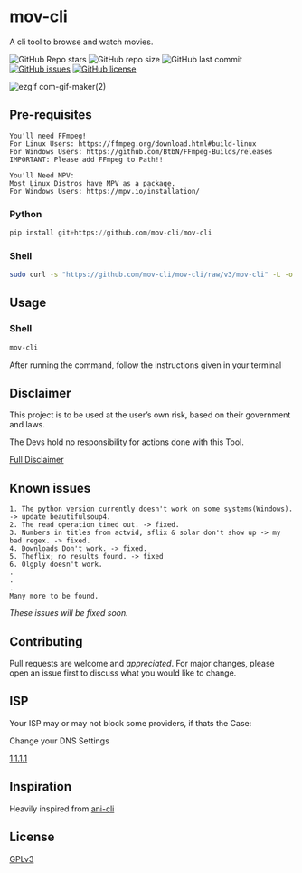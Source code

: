 # mov-cli
A cli tool to browse and watch movies.

![GitHub Repo stars](https://img.shields.io/github/stars/mov-cli/mov-cli?style=for-the-badge) ![GitHub repo size](https://img.shields.io/github/repo-size/mov-cli/mov-cli?style=for-the-badge) ![GitHub last commit](https://img.shields.io/github/last-commit/mov-cli/mov-cli?style=for-the-badge)
[![GitHub issues](https://img.shields.io/github/issues/mov-cli/mov-cli?style=for-the-badge)](https://github.com/mov-cli/mov-cli/issues)
[![GitHub license](https://img.shields.io/github/license/mov-cli/mov-cli?style=for-the-badge)](https://github.com/mov-cli/mov-cli/blob/v3/LICENSE)

![ezgif com-gif-maker(2)](https://user-images.githubusercontent.com/64269332/183303522-9035eee7-f6a0-4ebe-8d22-753204a64efc.gif)

## Pre-requisites
```
You'll need FFmpeg!
For Linux Users: https://ffmpeg.org/download.html#build-linux
For Windows Users: https://github.com/BtbN/FFmpeg-Builds/releases
IMPORTANT: Please add FFmpeg to Path!!
```
```
You'll Need MPV:
Most Linux Distros have MPV as a package.
For Windows Users: https://mpv.io/installation/
```

### Python

```python
pip install git+https://github.com/mov-cli/mov-cli
```
### Shell

```bash
sudo curl -s "https://github.com/mov-cli/mov-cli/raw/v3/mov-cli" -L -o /usr/local/bin/mov-cli && sudo chmod +x /usr/local/bin/mov-cli
```

## Usage

### Shell

```bash
mov-cli
```
After running the command, follow the instructions given in your terminal

## Disclaimer
This project is to be used at the user’s own risk, based on their government and laws.

The Devs hold no responsibility for actions done with this Tool.

[Full Disclaimer](disclaimer.org)

## Known issues

```
1. The python version currently doesn't work on some systems(Windows). -> update beautifulsoup4.
2. The read operation timed out. -> fixed.
3. Numbers in titles from actvid, sflix & solar don't show up -> my bad regex. -> fixed.
4. Downloads Don't work. -> fixed.
5. Theflix; no results found. -> fixed
6. Olgply doesn't work.
.
.
.
Many more to be found.
```
*These issues will be fixed soon.*
## Contributing
Pull requests are welcome and *appreciated*. For major changes, please open an issue first to discuss what you would like to change.

## ISP

Your ISP may or may not block some providers, if thats the Case:

Change your DNS Settings

[1.1.1.1](https://1.1.1.1/dns/#setup-instructions)

## Inspiration
Heavily inspired from [ani-cli](https://github.com/pystardust/ani-cli)

## License
[GPLv3](https://choosealicense.com/licenses/gpl-3.0/)
